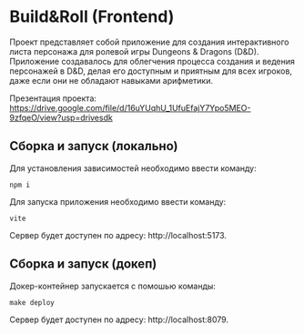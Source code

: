 # Build&Roll (Frontend)
Проект представляет собой приложение для создания интерактивного листа персонажа для ролевой игры Dungeons & Dragons (D&D). Приложение создавалось для облегчения процесса создания и ведения персонажей в D&D, делая его доступным и приятным для всех игроков, даже если они не обладают навыками арифметики.

Презентация проекта: https://drive.google.com/file/d/16uYUqhU_1UfuEfajY7Ypo5MEO-9zfqeO/view?usp=drivesdk

## Сборка и запуск (локально)
Для установления зависимостей необходимо ввести команду:
```console
npm i
```

Для запуска приложения необходимо ввести команду:
```console
vite
```

Сервер будет доступен по адресу: http://localhost:5173.

## Сборка и запуск (докеп)
Докер-контейнер запускается с помошью команды:
```console
make deploy
```

Сервер будет доступен по адресу: http://localhost:8079.

